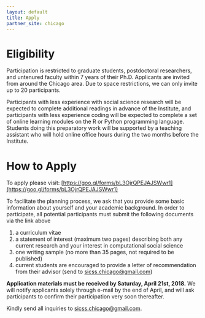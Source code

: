 ```yaml
---
layout: default
title: Apply
partner_site: chicago
---
```


# Eligibility

Participation is restricted to graduate students, postdoctoral researchers, and untenured faculty within 7 years of their Ph.D.  Applicants are invited from around the Chicago area.  Due to space restrictions, we can only invite up to 20 participants.

Participants with less experience with social science research will be expected to complete additional readings in advance of the Institute, and participants with less experience coding will be expected to complete a set of online learning modules on the R or Python programming language.  Students doing this preparatory work will be supported by a teaching assistant who will hold online office hours during the two months before the Institute.

# How to Apply

To apply please visit: [https://goo.gl/forms/bL3OjrQPEJAJSWwr1](https://goo.gl/forms/bL3OjrQPEJAJSWwr1)

To facilitate the planning process, we ask that you provide some basic information about yourself and your academic background. In order to participate, all potential participants must submit the following documents via the link above

1. a curriculum vitae
1. a statement of interest (maximum two pages) describing both any current research and your interest in computational social science
1. one writing sample (no more than 35 pages, not required to be published)
1. current students are encouraged to provide a letter of recommendation from their advisor (send to sicss.chicago@gmail.com)

**Application materials must be received by Saturday, April 21st, 2018.**  We will notify applicants solely through e-mail by the end of April, and will ask participants to confirm their participation very soon thereafter. 

Kindly send all inquiries to [sicss.chicago@gmail.com](mailto:sicss.chicago@gmail.com).
